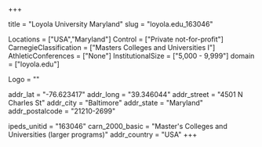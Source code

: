 
+++

title = "Loyola University Maryland"
slug = "loyola.edu_163046"

Locations = ["USA","Maryland"]
Control = ["Private not-for-profit"]
CarnegieClassification = ["Masters Colleges and Universities I"]
AthleticConferences = ["None"]
InstitutionalSize = ["5,000 - 9,999"]
domain = ["loyola.edu"]

Logo = ""

addr_lat = "-76.623417"
addr_long = "39.346044"
addr_street = "4501 N Charles St"
addr_city = "Baltimore"
addr_state = "Maryland"
addr_postalcode = "21210-2699"

ipeds_unitid = "163046"
carn_2000_basic = "Master's Colleges and Universities (larger programs)"
addr_country = "USA"
+++
    
